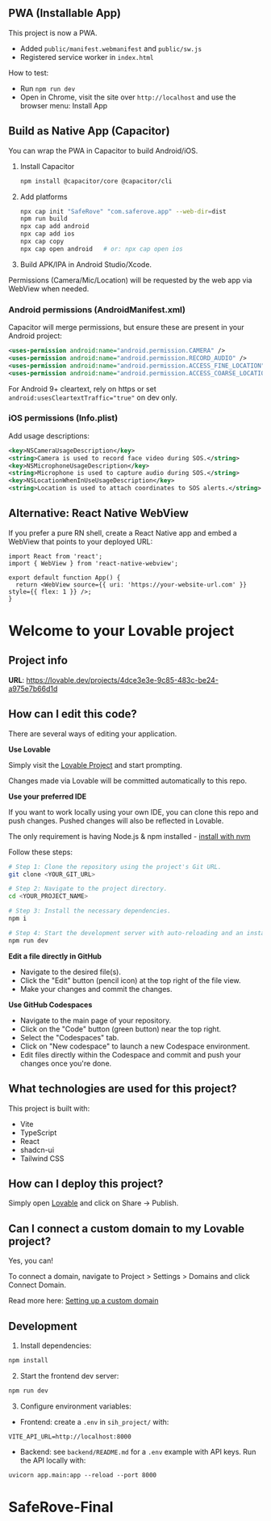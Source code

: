 ## PWA (Installable App)

This project is now a PWA.

- Added `public/manifest.webmanifest` and `public/sw.js`
- Registered service worker in `index.html`

How to test:
- Run `npm run dev`
- Open in Chrome, visit the site over `http://localhost` and use the browser menu: Install App

## Build as Native App (Capacitor)

You can wrap the PWA in Capacitor to build Android/iOS.

1. Install Capacitor
   ```bash
   npm install @capacitor/core @capacitor/cli
   ```
2. Add platforms
   ```bash
   npx cap init "SafeRove" "com.saferove.app" --web-dir=dist
   npm run build
   npx cap add android
   npx cap add ios
   npx cap copy
   npx cap open android   # or: npx cap open ios
   ```
3. Build APK/IPA in Android Studio/Xcode.

Permissions (Camera/Mic/Location) will be requested by the web app via WebView when needed.

### Android permissions (AndroidManifest.xml)
Capacitor will merge permissions, but ensure these are present in your Android project:

```xml
<uses-permission android:name="android.permission.CAMERA" />
<uses-permission android:name="android.permission.RECORD_AUDIO" />
<uses-permission android:name="android.permission.ACCESS_FINE_LOCATION" />
<uses-permission android:name="android.permission.ACCESS_COARSE_LOCATION" />
```

For Android 9+ cleartext, rely on https or set `android:usesCleartextTraffic="true"` on dev only.

### iOS permissions (Info.plist)
Add usage descriptions:

```xml
<key>NSCameraUsageDescription</key>
<string>Camera is used to record face video during SOS.</string>
<key>NSMicrophoneUsageDescription</key>
<string>Microphone is used to capture audio during SOS.</string>
<key>NSLocationWhenInUseUsageDescription</key>
<string>Location is used to attach coordinates to SOS alerts.</string>
```

## Alternative: React Native WebView

If you prefer a pure RN shell, create a React Native app and embed a WebView that points to your deployed URL:

```tsx
import React from 'react';
import { WebView } from 'react-native-webview';

export default function App() {
  return <WebView source={{ uri: 'https://your-website-url.com' }} style={{ flex: 1 }} />;
}
```

# Welcome to your Lovable project

## Project info

**URL**: https://lovable.dev/projects/4dce3e3e-9c85-483c-be24-a975e7b66d1d

## How can I edit this code?

There are several ways of editing your application.

**Use Lovable**

Simply visit the [Lovable Project](https://lovable.dev/projects/4dce3e3e-9c85-483c-be24-a975e7b66d1d) and start prompting.

Changes made via Lovable will be committed automatically to this repo.

**Use your preferred IDE**

If you want to work locally using your own IDE, you can clone this repo and push changes. Pushed changes will also be reflected in Lovable.

The only requirement is having Node.js & npm installed - [install with nvm](https://github.com/nvm-sh/nvm#installing-and-updating)

Follow these steps:

```sh
# Step 1: Clone the repository using the project's Git URL.
git clone <YOUR_GIT_URL>

# Step 2: Navigate to the project directory.
cd <YOUR_PROJECT_NAME>

# Step 3: Install the necessary dependencies.
npm i

# Step 4: Start the development server with auto-reloading and an instant preview.
npm run dev
```

**Edit a file directly in GitHub**

- Navigate to the desired file(s).
- Click the "Edit" button (pencil icon) at the top right of the file view.
- Make your changes and commit the changes.

**Use GitHub Codespaces**

- Navigate to the main page of your repository.
- Click on the "Code" button (green button) near the top right.
- Select the "Codespaces" tab.
- Click on "New codespace" to launch a new Codespace environment.
- Edit files directly within the Codespace and commit and push your changes once you're done.

## What technologies are used for this project?

This project is built with:

- Vite
- TypeScript
- React
- shadcn-ui
- Tailwind CSS

## How can I deploy this project?

Simply open [Lovable](https://lovable.dev/projects/4dce3e3e-9c85-483c-be24-a975e7b66d1d) and click on Share -> Publish.

## Can I connect a custom domain to my Lovable project?

Yes, you can!

To connect a domain, navigate to Project > Settings > Domains and click Connect Domain.

Read more here: [Setting up a custom domain](https://docs.lovable.dev/tips-tricks/custom-domain#step-by-step-guide)

## Development

1. Install dependencies:
```bash
npm install
```

2. Start the frontend dev server:
```bash
npm run dev
```

3. Configure environment variables:
- Frontend: create a `.env` in `sih_project/` with:
```
VITE_API_URL=http://localhost:8000
```
- Backend: see `backend/README.md` for a `.env` example with API keys. Run the API locally with:
```
uvicorn app.main:app --reload --port 8000
```
# SafeRove-Final
